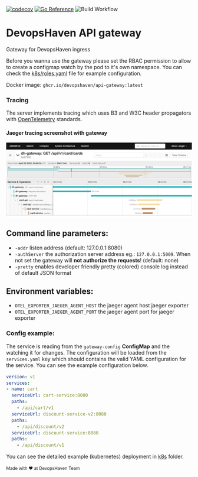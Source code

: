 [![codecov](https://codecov.io/gh/devopshaven/api-gateway/branch/master/graph/badge.svg?token=ZD5AC3QTUW)](https://codecov.io/gh/devopshaven/api-gateway)
[![Go Reference](https://pkg.go.dev/badge/github.com/devopshaven/api-gateway.svg)](https://pkg.go.dev/github.com/devopshaven/api-gateway)
![Build Workflow](https://github.com/devopshaven/api-gateway/actions/workflows/github-actions-dockerize.yml/badge.svg)

# DevopsHaven API gateway

Gateway for DevopsHaven ingress

Before you wanna use the gateway please set the RBAC permission to allow to create a configmap watch by the pod to it's own namespace. You can check the [k8s/roles.yaml](k8s/roles.yaml) file for example configuration.

Docker image: `ghcr.io/devopshaven/api-gateway:latest`

### Tracing

The server implements tracing which uses B3 and W3C header propagators with [OpenTelemetry](https://opentelemetry.io/) standards. 

#### Jaeger tracing screenshot with gateway
![Jaeger Tracing](docs/jaeger-screenshot.png)

## Command line parameters:
- `-addr` listen address (default: 127.0.0.1:8080)
- `-authServer` the authorization server address eg.: `127.0.0.1:5009`. When not set the gateway will **not authorize the requests**! (default: none)
- `-pretty` enables developer friendly pretty (colored) console log instead of default JSON format

## Environment variables:

- `OTEL_EXPORTER_JAEGER_AGENT_HOST` the jaeger agent host jaeger exporter
- `OTEL_EXPORTER_JAEGER_AGENT_PORT` the jaeger agent port for jaeger exporter

### Config example:

The service is reading from the `gateway-config` **ConfigMap** and the watching it for changes. The configuration will be loaded from the `services.yaml` key which should contains the valid YAML configuration for the service. You can see the example configuration below.

```yaml
version: v1
services:
- name: cart
  serviceUrl: cart-service:8080
  paths:
    - /api/cart/v1
  serviceUrl: discount-service-v2:8080
  paths:
    - /api/discount/v2
  serviceUrl: discount-service:8080
  paths:
    - /api/discount/v1
```

You can see the detailed example (kubernetes) deployment in [k8s](k8s/) folder.


<small>Made with ❤️ at DevopsHaven Team</small>
